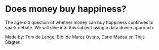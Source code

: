 # Does money buy happiness?


The age-old question of whether money can buy happiness continues to spark debate. We will dive into this subject using a data driven approach.

Made by: Tom de Lange, Bibi de Marez Oyens, Dario Madau en Thijs Slagter.
